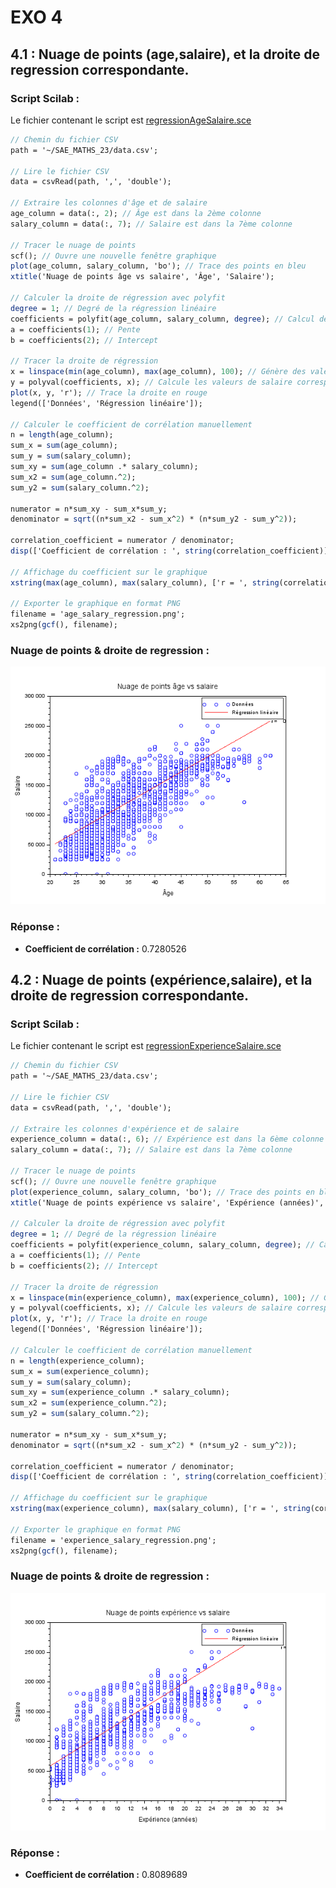 # EXO 4

## 4.1 : Nuage de points (age,salaire), et la droite de regression correspondante.

### Script Scilab :

Le fichier contenant le script est [regressionAgeSalaire.sce](regressionAgeSalaire.sce)

```scilab
// Chemin du fichier CSV
path = '~/SAE_MATHS_23/data.csv';

// Lire le fichier CSV
data = csvRead(path, ',', 'double');

// Extraire les colonnes d'âge et de salaire
age_column = data(:, 2); // Âge est dans la 2ème colonne
salary_column = data(:, 7); // Salaire est dans la 7ème colonne

// Tracer le nuage de points
scf(); // Ouvre une nouvelle fenêtre graphique
plot(age_column, salary_column, 'bo'); // Trace des points en bleu
xtitle('Nuage de points âge vs salaire', 'Âge', 'Salaire');

// Calculer la droite de régression avec polyfit
degree = 1; // Degré de la régression linéaire
coefficients = polyfit(age_column, salary_column, degree); // Calcul des coefficients de la régression linéaire
a = coefficients(1); // Pente
b = coefficients(2); // Intercept

// Tracer la droite de régression
x = linspace(min(age_column), max(age_column), 100); // Génère des valeurs d'âge réparties uniformément
y = polyval(coefficients, x); // Calcule les valeurs de salaire correspondantes avec polyfit
plot(x, y, 'r'); // Trace la droite en rouge
legend(['Données', 'Régression linéaire']);

// Calculer le coefficient de corrélation manuellement
n = length(age_column);
sum_x = sum(age_column);
sum_y = sum(salary_column);
sum_xy = sum(age_column .* salary_column);
sum_x2 = sum(age_column.^2);
sum_y2 = sum(salary_column.^2);

numerator = n*sum_xy - sum_x*sum_y;
denominator = sqrt((n*sum_x2 - sum_x^2) * (n*sum_y2 - sum_y^2));

correlation_coefficient = numerator / denominator;
disp(['Coefficient de corrélation : ', string(correlation_coefficient)]);

// Affichage du coefficient sur le graphique
xstring(max(age_column), max(salary_column), ['r = ', string(correlation_coefficient)]);

// Exporter le graphique en format PNG
filename = 'age_salary_regression.png'; 
xs2png(gcf(), filename);
```

### Nuage de points & droite de regression :

![Nuage de points et droite de régression de l'Age et du Salaire](regressionAgeSalaire.png)

### Réponse :
 
- **Coefficient de corrélation :** 0.7280526

## 4.2 : Nuage de points (expérience,salaire), et la droite de regression correspondante.

### Script Scilab :

Le fichier contenant le script est [regressionExperienceSalaire.sce](regressionExperienceSalaire.sce)

```scilab
// Chemin du fichier CSV
path = '~/SAE_MATHS_23/data.csv';

// Lire le fichier CSV
data = csvRead(path, ',', 'double');

// Extraire les colonnes d'expérience et de salaire
experience_column = data(:, 6); // Expérience est dans la 6ème colonne
salary_column = data(:, 7); // Salaire est dans la 7ème colonne

// Tracer le nuage de points
scf(); // Ouvre une nouvelle fenêtre graphique
plot(experience_column, salary_column, 'bo'); // Trace des points en bleu
xtitle('Nuage de points expérience vs salaire', 'Expérience (années)', 'Salaire');

// Calculer la droite de régression avec polyfit
degree = 1; // Degré de la régression linéaire
coefficients = polyfit(experience_column, salary_column, degree); // Calcul des coefficients de la régression linéaire
a = coefficients(1); // Pente
b = coefficients(2); // Intercept

// Tracer la droite de régression
x = linspace(min(experience_column), max(experience_column), 100); // Génère des valeurs d'expérience réparties uniformément
y = polyval(coefficients, x); // Calcule les valeurs de salaire correspondantes avec polyfit
plot(x, y, 'r'); // Trace la droite en rouge
legend(['Données', 'Régression linéaire']);

// Calculer le coefficient de corrélation manuellement
n = length(experience_column);
sum_x = sum(experience_column);
sum_y = sum(salary_column);
sum_xy = sum(experience_column .* salary_column);
sum_x2 = sum(experience_column.^2);
sum_y2 = sum(salary_column.^2);

numerator = n*sum_xy - sum_x*sum_y;
denominator = sqrt((n*sum_x2 - sum_x^2) * (n*sum_y2 - sum_y^2));

correlation_coefficient = numerator / denominator;
disp(['Coefficient de corrélation : ', string(correlation_coefficient)]);

// Affichage du coefficient sur le graphique
xstring(max(experience_column), max(salary_column), ['r = ', string(correlation_coefficient)]);

// Exporter le graphique en format PNG
filename = 'experience_salary_regression.png'; 
xs2png(gcf(), filename);
```

### Nuage de points & droite de regression :

![Nuage de points et droite de régression de l'experience et le Salaire](regressionExperienceSalaire.png)

### Réponse :
 
- **Coefficient de corrélation :** 0.8089689